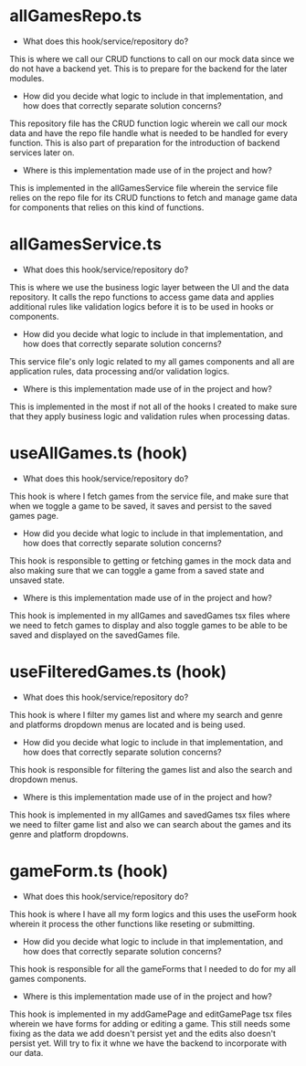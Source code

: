 # allGamesRepo.ts

- What does this hook/service/repository do?

This is where we call our CRUD functions to call on our mock data since we do not have
a backend yet. This is to prepare for the backend for the later modules.


- How did you decide what logic to include in that implementation, and how does that correctly separate solution concerns?

This repository file has the CRUD function logic wherein we call our mock data and have
the repo file handle what is needed to be handled for every function. This is also part of
preparation for the introduction of backend services later on.


- Where is this implementation made use of in the project and how?

This is implemented in the allGamesService file wherein the service file relies on the 
repo file for its CRUD functions to fetch and manage game data for components that relies
on this kind of functions.


# allGamesService.ts

- What does this hook/service/repository do?

This is where we use the business logic layer between the UI and the data repository. It calls
the repo functions to access game data and applies additional rules like validation logics before
it is to be used in hooks or components.

- How did you decide what logic to include in that implementation, and how does that correctly separate solution concerns?

This service file's only logic related to my all games components and all are application rules,
data processing and/or validation logics.


- Where is this implementation made use of in the project and how?

This is implemented in the most if not all of the hooks I created to make sure that they apply business
logic and validation rules when processing datas.


# useAllGames.ts (hook)

- What does this hook/service/repository do?

This hook is where I fetch games from the service file, and make sure that when we toggle a game to be saved,
it saves and persist to the saved games page.


- How did you decide what logic to include in that implementation, and how does that correctly separate solution concerns?

This hook is responsible to getting or fetching games in the mock data and also making sure that we can
toggle a game from a saved state and unsaved state.


- Where is this implementation made use of in the project and how?

This hook is implemented in my allGames and savedGames tsx files where we need to fetch games to display
and also toggle games to be able to be saved and displayed on the savedGames file.


# useFilteredGames.ts (hook)

- What does this hook/service/repository do?

This hook is where I filter my games list and where my search and genre and platforms dropdown menus are
located and is being used.


- How did you decide what logic to include in that implementation, and how does that correctly separate solution concerns?

This hook is responsible for filtering the games list and also the search and dropdown menus.


- Where is this implementation made use of in the project and how?

This hook is implemented in my allGames and savedGames tsx files where we need to filter game list
and also we can search about the games and its genre and platform dropdowns.


# gameForm.ts (hook)

- What does this hook/service/repository do?

This hook is where I have all my form logics and this uses the useForm hook wherein it process
the other functions like reseting or submitting.


- How did you decide what logic to include in that implementation, and how does that correctly separate solution concerns?

This hook is responsible for all the gameForms that I needed to do for my all games 
components.


- Where is this implementation made use of in the project and how?

This hook is implemented in my addGamePage and editGamePage tsx files wherein we have forms for adding or 
editing a game. This still needs some fixing as the data we add doesn't persist yet and the edits
also doesn't persist yet. Will try to fix it whne we have the backend to incorporate with our data.

